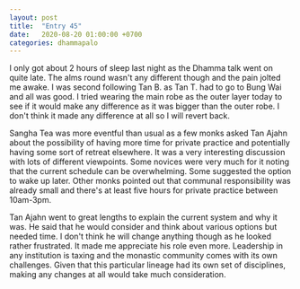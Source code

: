 ```yaml
---
layout: post
title:  "Entry 45"
date:   2020-08-20 01:00:00 +0700
categories: dhammapalo
---
```

I only got about 2 hours of sleep last night as the Dhamma talk went on quite late. The alms round wasn't any different though and the pain jolted me awake. I was second following Tan B. as Tan T. had to go to Bung Wai and all was good. I tried wearing the main robe as the outer layer today to see if it would make any difference as it was bigger than the outer robe. I don't think it made any difference at all so I will revert back.

Sangha Tea was more eventful than usual as a few monks asked Tan Ajahn about the possibility of having more time for private practice and potentially having some sort of retreat elsewhere. It was a very interesting discussion with lots of different viewpoints. Some novices were very much for it noting that the current schedule can be overwhelming. Some suggested the option to wake up later. Other monks pointed out that communal responsibility was already small and there's at least five hours for private practice between 10am-3pm.

Tan Ajahn went to great lengths to explain the current system and why it was. He said that he would consider and think about various options but needed time. I don't think he will change anything though as he looked rather frustrated. It made me appreciate his role even more. Leadership in any institution is taxing and the monastic community comes with its own challenges. Given that this particular lineage had its own set of disciplines, making any changes at all would take much consideration.